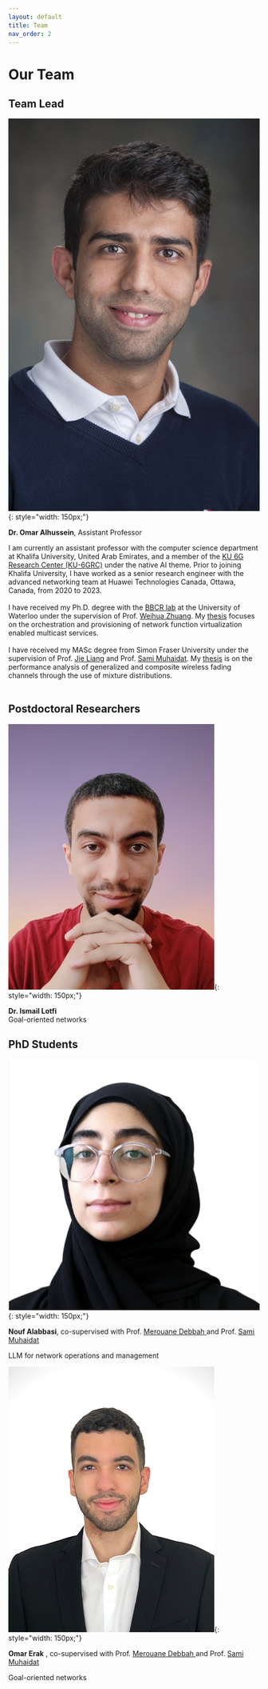 ```yaml
---
layout: default
title: Team
nav_order: 2
---
```


# Our Team

## Team Lead


![Dr. Omar Alhussein](images/omar3m.jpg){: style="width: 150px;"}

**Dr. Omar Alhussein**, Assistant Professor

I am currently an assistant professor with the computer science department at Khalifa University, United Arab Emirates, and a member of the <a href="https://www.ku.ac.ae/6grc">KU 6G Research Center (KU-6GRC)</a> under the native AI theme. Prior to joining Khalifa University, I have worked as a senior research engineer with the advanced networking team at Huawei Technologies Canada, Ottawa, Canada, from 2020 to 2023.<br><br>
I have received my Ph.D. degree with the <a href="https://uwaterloo.ca/broadband-communications-research-lab/">BBCR lab</a> at the University of Waterloo under the supervision of Prof. <a href="https://bbcr.uwaterloo.ca/~wzhuang/">Weihua Zhuang</a>. My <a href="research_phd.html">thesis</a> focuses on the orchestration and provisioning of network function virtualization enabled multicast services.<br><br>
I have received my MASc degree from Simon Fraser University under the supervision of Prof. <a href="https://www.sfu.ca/~jiel/">Jie Liang</a> and Prof. <a href="https://sites.google.com/view/muhaidat/home?authuser=0">Sami Muhaidat</a>. My <a href="research_masc.html">thesis</a> is on the performance analysis of generalized and composite wireless fading channels through the use of mixture distributions.<br><br>

<!-- 
## Collaborators

![Prof. Merouane Debbah](images/john_smith.jpg){: style="width: 150px;"}
**Prof. Merouane Debbah**, Professor, Director of the <a href="https://www.ku.ac.ae/6grc">KU-6GRC</a>

![Prof. Sami Muhaidat](images/sami_m.jpg){: style="width: 150px;"}
**Prof. Sami Muhaidat**, Professor, Acting Associate Dean of Research, Deputy Director of the <a href="https://www.ku.ac.ae/6grc">KU-6GRC</a>
 -->

<!-- ## Collaborators

![merouane debbah](images/people/collaborators/merouane_debbah_profile.jpeg){: style="width: 30px;"} ![sami muhaidat](images/people/collaborators/sami_muhaidat_profile.jpeg){: style="width: 30px;"}

 -->
<!-- ## Collaborators

<p align="center">
  <a href="https://www.ku.ac.ae/college-people/merouane-debbah">
    <img alt="Light" src="images/people/collaborators/merouane_debbah_profile.jpeg" width="20%">
  </a>
&nbsp; &nbsp;
  <a href="https://www.ku.ac.ae/college-people/sami-muhaidat">
  <img alt="Light" src="images/people/collaborators/sami_muhaidat_profile.jpeg" width="20%">
  </a>
</p> -->



## Postdoctoral Researchers

![Dr. Ismail Lotfi](images/ismail_lotfi_profile.png){: style="width: 150px;"}

**Dr. Ismail Lotfi**  
Goal-oriented networks


## PhD Students

![Nouf Alabbasi](images/Nouf_alabbasi_profile.png){: style="width: 150px;"} 

**Nouf Alabbasi**, co-supervised with Prof. <a href="https://www.ku.ac.ae/college-people/merouane-debbah"> Merouane Debbah </a> and Prof. <a href="https://www.ku.ac.ae/college-people/sami-muhaidat"> Sami Muhaidat</a>

LLM for network operations and management

![Omar Erak](images/omar_erak_profile.png){: style="width: 150px;"}

**Omar Erak** , co-supervised with Prof. <a href="https://www.ku.ac.ae/college-people/merouane-debbah"> Merouane Debbah </a> and Prof. <a href="https://www.ku.ac.ae/college-people/sami-muhaidat"> Sami Muhaidat</a>

Goal-oriented networks

<!-- ## Undergraduate Associates/Interns -->



